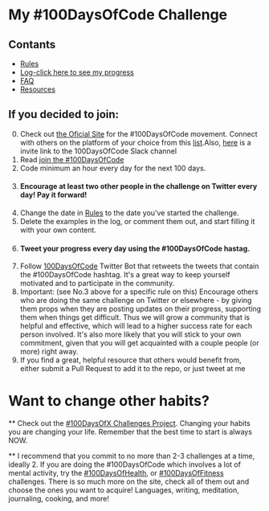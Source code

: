 # My #100DaysOfCode Challenge

## Contants
* [Rules]() 
* [Log-click here to see my progress]()
* [FAQ]()
* [Resources]()

## If you decided to join:
0. Check out [the Oficial Site](https://www.100daysofx.com/challenges/) for the #100DaysOfCode movement. Connect with others on the platform of your choice from this [list]().Also, [here]() is a invite link to the 100DaysOfCode Slack channel
1. Read [join the #100DaysOfCode]() 
2. Code minimum an hour every day for the next 100 days.
3. #### Encourage at least two other people in the challenge on Twitter every day! Pay it forward!
4. Change the date in [Rules]() to the date you've started the challenge.
5. Delete the examples in the log, or comment them out, and start filling it with your own content.
6. #### Tweet your progress every day using the #100DaysOfCode hastag.
7. Follow [100DaysOfCode]() Twitter Bot that retweets the tweets that contain the #100DaysOfCode hashtag. It's a great way to keep yourself motivated and to participate in the community. 
8. Important: (see No.3 above for a specific rule on this) Encourage others who are doing the same challenge on Twitter or elsewhere - by giving them props when they are posting updates on their progress, supporting them when things get difficult. Thus we will grow a community that is helpful and effective, which will lead to a higher success rate for each person involved. It's also more likely that you will stick to your own commitment, given that you will get acquainted with a couple people (or more) right away.
9. If you find a great, helpful resource that others would benefit from, either submit a Pull Request to add it to the repo, or just tweet at me

# Want to change other habits?
** Check out the [#100DaysOfX Challenges Project](https://www.100daysofx.com/). Changing your habits you are changing your life. Remember that the best time to start is always NOW.

** I recommend that you commit to no more than 2-3 challenges at a time, ideally 2. If you are doing the #100DaysOfCode which involves a lot of mental activity, try the [#100DaysOfHealth](https://www.100daysofx.com/where-x-is/health/), or [#100DaysOfFitness](https://www.100daysofx.com/challenges/) challenges. There is so much more on the site, check all of them out and choose the ones you want to acquire! Languages, writing, meditation, journaling, cooking, and more!
